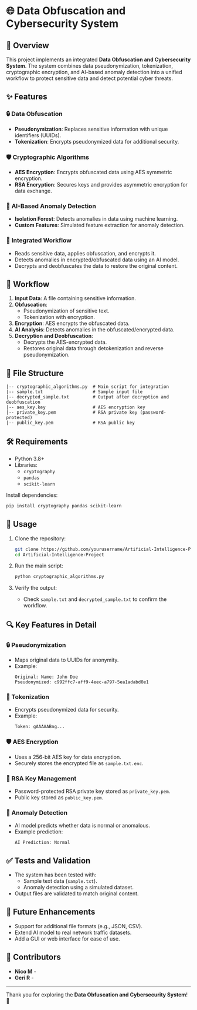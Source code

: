 # 🌐 Data Obfuscation and Cybersecurity System

## 📖 Overview
This project implements an integrated **Data Obfuscation and Cybersecurity System**. The system combines data pseudonymization, tokenization, cryptographic encryption, and AI-based anomaly detection into a unified workflow to protect sensitive data and detect potential cyber threats.

## ✨ Features
### 🔒 **Data Obfuscation**
- **Pseudonymization**: Replaces sensitive information with unique identifiers (UUIDs).
- **Tokenization**: Encrypts pseudonymized data for additional security.

### 🛡️ **Cryptographic Algorithms**
- **AES Encryption**: Encrypts obfuscated data using AES symmetric encryption.
- **RSA Encryption**: Secures keys and provides asymmetric encryption for data exchange.

### 🤖 **AI-Based Anomaly Detection**
- **Isolation Forest**: Detects anomalies in data using machine learning.
- **Custom Features**: Simulated feature extraction for anomaly detection.

### 🔗 **Integrated Workflow**
- Reads sensitive data, applies obfuscation, and encrypts it.
- Detects anomalies in encrypted/obfuscated data using an AI model.
- Decrypts and deobfuscates the data to restore the original content.

## 📂 Workflow
1. **Input Data**: A file containing sensitive information.
2. **Obfuscation**:
   - Pseudonymization of sensitive text.
   - Tokenization with encryption.
3. **Encryption**: AES encrypts the obfuscated data.
4. **AI Analysis**: Detects anomalies in the obfuscated/encrypted data.
5. **Decryption and Deobfuscation**:
   - Decrypts the AES-encrypted data.
   - Restores original data through detokenization and reverse pseudonymization.

## 📁 File Structure
```
|-- cryptographic_algorithms.py  # Main script for integration
|-- sample.txt                   # Sample input file
|-- decrypted_sample.txt         # Output after decryption and deobfuscation
|-- aes_key.key                  # AES encryption key
|-- private_key.pem              # RSA private key (password-protected)
|-- public_key.pem               # RSA public key
```

## 🛠️ Requirements
- Python 3.8+
- Libraries:
  - `cryptography`
  - `pandas`
  - `scikit-learn`

Install dependencies:
```bash
pip install cryptography pandas scikit-learn
```

## 🚀 Usage
1. Clone the repository:
   ```bash
   git clone https://github.com/yourusername/Artificial-Intelligence-Project.git
   cd Artificial-Intelligence-Project
   ```

2. Run the main script:
   ```bash
   python cryptographic_algorithms.py
   ```

3. Verify the output:
   - Check `sample.txt` and `decrypted_sample.txt` to confirm the workflow.

## 🔍 Key Features in Detail
### 🔒 Pseudonymization
- Maps original data to UUIDs for anonymity.
- Example:
  ```
  Original: Name: John Doe
  Pseudonymized: c992ffc7-aff9-4eec-a797-5ea1adabd0e1
  ```

### 🔑 Tokenization
- Encrypts pseudonymized data for security.
- Example:
  ```
  Token: gAAAAABng...
  ```

### 🛡️ AES Encryption
- Uses a 256-bit AES key for data encryption.
- Securely stores the encrypted file as `sample.txt.enc`.

### 🔐 RSA Key Management
- Password-protected RSA private key stored as `private_key.pem`.
- Public key stored as `public_key.pem`.

### 🤖 Anomaly Detection
- AI model predicts whether data is normal or anomalous.
- Example prediction:
  ```
  AI Prediction: Normal
  ```

## ✅ Tests and Validation
- The system has been tested with:
  - Sample text data (`sample.txt`).
  - Anomaly detection using a simulated dataset.
- Output files are validated to match original content.

## 🌟 Future Enhancements
- Support for additional file formats (e.g., JSON, CSV).
- Extend AI model to real network traffic datasets.
- Add a GUI or web interface for ease of use.



## 👥 Contributors
- **Nico M** - 
- **Geri R** - 


---
Thank you for exploring the **Data Obfuscation and Cybersecurity System**! 🎉

